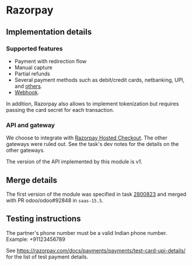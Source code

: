 # Razorpay

## Implementation details

### Supported features

- Payment with redirection flow
- Manual capture
- Partial refunds
- Several payment methods such as debit/credit cards, netbanking, UPI, and
  [others](https://razorpay.com/docs/payments/payment-methods/).
- [Webhook](https://razorpay.com/docs/webhooks).

In addition, Razorpay also allows to implement tokenization but requires passing the card secret for
each transaction.

### API and gateway

We choose to integrate with
[Razorpay Hosted Checkout](https://razorpay.com/docs/payments/payment-gateway/web-integration/hosted).
The other gateways were ruled out. See the task's dev notes for the details on the other gateways.

The version of the API implemented by this module is v1.

## Merge details

The first version of the module was specified in task
[2800823](https://www.leansoft.vn/web#id=2800823&model=project.task) and merged with PR
odoo/odoo#92848 in `saas-15.5`.

## Testing instructions

The partner's phone number must be a valid Indian phone number. Example: +91123456789

See https://razorpay.com/docs/payments/payments/test-card-upi-details/ for the list of test
payment details.
